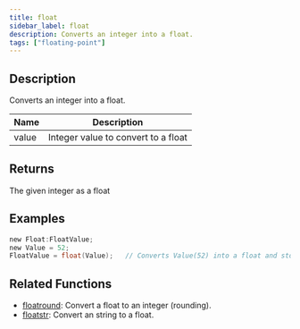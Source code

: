 ```yaml
---
title: float
sidebar_label: float
description: Converts an integer into a float.
tags: ["floating-point"]
---
```


<LowercaseNote />

## Description

Converts an integer into a float.

| Name  | Description                         |
| ----- | ----------------------------------- |
| value | Integer value to convert to a float |

## Returns

The given integer as a float

## Examples

```c
new Float:FloatValue;
new Value = 52;
FloatValue = float(Value);   // Converts Value(52) into a float and stores it in 'FloatValue' (52.0)
```

## Related Functions

- [floatround](floatround): Convert a float to an integer (rounding).
- [floatstr](floatstr): Convert an string to a float.
